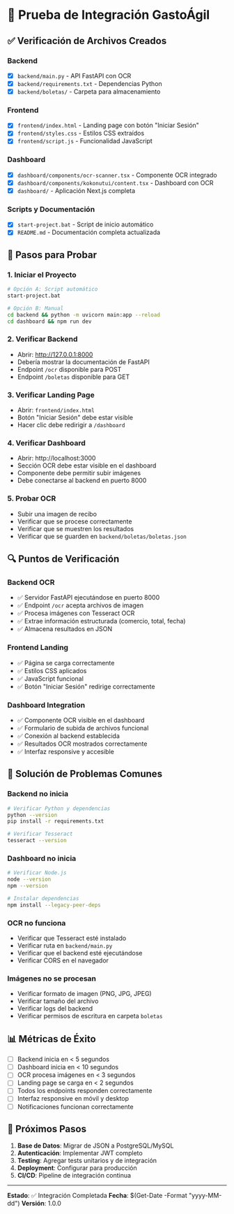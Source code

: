 # 🧪 Prueba de Integración GastoÁgil

## ✅ Verificación de Archivos Creados

### Backend
- [x] `backend/main.py` - API FastAPI con OCR
- [x] `backend/requirements.txt` - Dependencias Python
- [x] `backend/boletas/` - Carpeta para almacenamiento

### Frontend
- [x] `frontend/index.html` - Landing page con botón "Iniciar Sesión"
- [x] `frontend/styles.css` - Estilos CSS extraídos
- [x] `frontend/script.js` - Funcionalidad JavaScript

### Dashboard
- [x] `dashboard/components/ocr-scanner.tsx` - Componente OCR integrado
- [x] `dashboard/components/kokonutui/content.tsx` - Dashboard con OCR
- [x] `dashboard/` - Aplicación Next.js completa

### Scripts y Documentación
- [x] `start-project.bat` - Script de inicio automático
- [x] `README.md` - Documentación completa actualizada

## 🚀 Pasos para Probar

### 1. Iniciar el Proyecto
```bash
# Opción A: Script automático
start-project.bat

# Opción B: Manual
cd backend && python -m uvicorn main:app --reload
cd dashboard && npm run dev
```

### 2. Verificar Backend
- Abrir: http://127.0.0.1:8000
- Debería mostrar la documentación de FastAPI
- Endpoint `/ocr` disponible para POST
- Endpoint `/boletas` disponible para GET

### 3. Verificar Landing Page
- Abrir: `frontend/index.html`
- Botón "Iniciar Sesión" debe estar visible
- Hacer clic debe redirigir a `/dashboard`

### 4. Verificar Dashboard
- Abrir: http://localhost:3000
- Sección OCR debe estar visible en el dashboard
- Componente debe permitir subir imágenes
- Debe conectarse al backend en puerto 8000

### 5. Probar OCR
- Subir una imagen de recibo
- Verificar que se procese correctamente
- Verificar que se muestren los resultados
- Verificar que se guarden en `backend/boletas/boletas.json`

## 🔍 Puntos de Verificación

### Backend OCR
- ✅ Servidor FastAPI ejecutándose en puerto 8000
- ✅ Endpoint `/ocr` acepta archivos de imagen
- ✅ Procesa imágenes con Tesseract OCR
- ✅ Extrae información estructurada (comercio, total, fecha)
- ✅ Almacena resultados en JSON

### Frontend Landing
- ✅ Página se carga correctamente
- ✅ Estilos CSS aplicados
- ✅ JavaScript funcional
- ✅ Botón "Iniciar Sesión" redirige correctamente

### Dashboard Integration
- ✅ Componente OCR visible en el dashboard
- ✅ Formulario de subida de archivos funcional
- ✅ Conexión al backend establecida
- ✅ Resultados OCR mostrados correctamente
- ✅ Interfaz responsive y accesible

## 🐛 Solución de Problemas Comunes

### Backend no inicia
```bash
# Verificar Python y dependencias
python --version
pip install -r requirements.txt

# Verificar Tesseract
tesseract --version
```

### Dashboard no inicia
```bash
# Verificar Node.js
node --version
npm --version

# Instalar dependencias
npm install --legacy-peer-deps
```

### OCR no funciona
- Verificar que Tesseract esté instalado
- Verificar ruta en `backend/main.py`
- Verificar que el backend esté ejecutándose
- Verificar CORS en el navegador

### Imágenes no se procesan
- Verificar formato de imagen (PNG, JPG, JPEG)
- Verificar tamaño del archivo
- Verificar logs del backend
- Verificar permisos de escritura en carpeta `boletas`

## 📊 Métricas de Éxito

- [ ] Backend inicia en < 5 segundos
- [ ] Dashboard inicia en < 10 segundos
- [ ] OCR procesa imágenes en < 3 segundos
- [ ] Landing page se carga en < 2 segundos
- [ ] Todos los endpoints responden correctamente
- [ ] Interfaz responsive en móvil y desktop
- [ ] Notificaciones funcionan correctamente

## 🎯 Próximos Pasos

1. **Base de Datos**: Migrar de JSON a PostgreSQL/MySQL
2. **Autenticación**: Implementar JWT completo
3. **Testing**: Agregar tests unitarios y de integración
4. **Deployment**: Configurar para producción
5. **CI/CD**: Pipeline de integración continua

---

**Estado**: ✅ Integración Completada
**Fecha**: $(Get-Date -Format "yyyy-MM-dd")
**Versión**: 1.0.0
